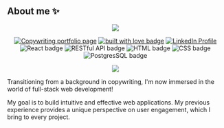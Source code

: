 ## About me ✨
<p align="center">
<a href="https://courcollabs.com/"><img src="https://readme-typing-svg.demolab.com/?lines=Hi+I'm+Courey!+Nice+to+meet+you&font=Dancing+Script&size=40&center=true&width=550&height=70&color=blue"/></a>

</p>

<p align="center">
  <a href="https://courcollabs.com/" target="_blank" rel="noopener"><img alt="Copywriting portfolio page" src="https://img.shields.io/badge/my%20corporate-portfolio-61DAFB?style=flat" /></a>
  <a href="https://github.com/courjimen" target="_blank" rel="noopener noreferrer"><img src="https://img.shields.io/badge/built_with-love-red" alt="built with love badge" /></a>
  <a href="https://linkedin.com/in/coureyjimenez" target="_blank" rel="noopener noreferrer"><img src="https://img.shields.io/badge/connect_on-LinkedIn-yellow" alt="LinkedIn Profile" /></a>
<br/>
<a><img src="https://img.shields.io/badge/proficient-React-green" alt="React badge" /></a>
<a><img src="https://img.shields.io/badge/proficient-REST_API-blueviolet" alt="RESTful API badge" /></a>
<a><img src="http://img.shields.io/badge/advanced-HTML-pink" alt="HTML badge"/></a>
<a><img src="https://img.shields.io/badge/advanced-CSS-orange.svg?style=flat" alt="CSS badge" /></a>
<a><img src="https://img.shields.io/badge/proficient-PostgreSQL-blue" alt="PostgresSQL badge"/></a> 
</p>

<div align="center">
<picture align="center">
<source
  srcset="https://github-readme-stats.vercel.app/api?username=courjimen&show_icons=true&title_color=B67233&bg_color=000000&text_color=FF8C00&icon_color=FFD700&hide_border=true&langs_count=8"
  media="(prefers-color-scheme: dark)"
/>
<source
  srcset="https://github-readme-stats.vercel.app/api?username=courjimen&show_icons=true&title_color=FF8C00&bg_color=000000&text_color=FF8C00&icon_color=FFD700&hide_border=true&langs_count=8"
  media="(prefers-color-scheme: dark)"
/>
<img src="https://github-readme-stats.vercel.app/api?username=courjimen&show_icons=true&rank_icon=github" />
</picture>
</div>

Transitioning from a background in copywriting, I'm now immersed in the world of full-stack web development! 

My goal is to build intuitive and effective web applications. My previous experience provides a unique perspective on user engagement, which I bring to every project.

